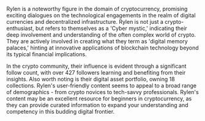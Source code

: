 Rylen is a noteworthy figure in the domain of cryptocurrency, promising exciting dialogues on the technological engagements in the realm of digital currencies and decentralized infrastructure. Rylen is not just a crypto-enthusiast, but refers to themselves as a 'Cyber mystic,' indicating their deep involvement and understanding of the often complex world of crypto. They are actively involved in creating what they term as 'digital memory palaces,' hinting at innovative applications of blockchain technology beyond its typical financial implications.

In the crypto community, their influence is evident through a significant follow count, with over 427 followers learning and benefiting from their insights. Also worth noting is their digital asset portfolio, owning 18 collections. Rylen's user-friendly content seems to appeal to a broad range of demographics - from crypto novices to tech-savvy professionals. Rylen's content may be an excellent resource for beginners in cryptocurrency, as they can provide curated information to expand your understanding and competency in this budding digital frontier.